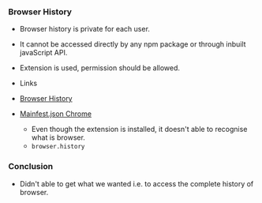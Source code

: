 ### Browser History
 - Browser history is private for each user.
 - It cannot be accessed directly by any npm package or through inbuilt javaScript API.
 - Extension is used, permission should be allowed.

 - Links
 - [Browser History](https://developer.mozilla.org/en-US/docs/Mozilla/Add-ons/WebExtensions/API/history/search)
 - [Mainfest.json Chrome](https://developer.chrome.com/extensions/history)
	- Even though the extension is installed, it doesn't able to recognise what is browser.
	- ``` browser.history ```


 ### Conclusion
 - Didn't able to get what we wanted i.e. to access the complete history of browser.

